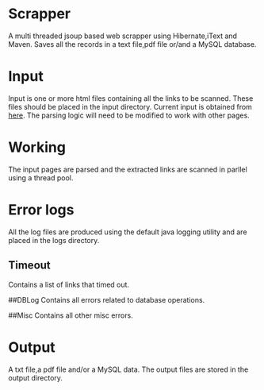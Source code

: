 # Scrapper
A multi threaded jsoup based web scrapper using Hibernate,iText and Maven. Saves all the records in a text file,pdf file or/and a MySQL database.

# Input
Input is one or more html files containing all the links to be scanned. These files should be placed in the input directory. Current input is obtained from [here](http://www.edulix.com/unisearch/index.php). The parsing logic will need to be modified to work with other pages.

# Working
The input pages are parsed and the extracted links are scanned in parllel using a thread pool.

# Error logs
All the log files are produced using the default java logging utility and are placed in the logs directory.

## Timeout
Contains a list of links that timed out.

##DBLog
Contains all errors related to database operations.

##Misc
Contains all other misc errors.

# Output
A txt file,a pdf file and/or a MySQL data. The output files are stored in the output directory.

